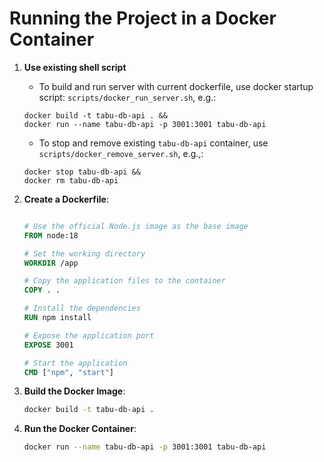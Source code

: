 # Running the Project in a Docker Container

1. **Use existing shell script**
   - To build and run server with current dockerfile, use docker startup script: `scripts/docker_run_server.sh`, e.g.:
   ```shell
   docker build -t tabu-db-api . &&
   docker run --name tabu-db-api -p 3001:3001 tabu-db-api
   ```
   - To stop and remove existing `tabu-db-api` container, use `scripts/docker_remove_server.sh`, e.g.,:
   ```shell
   docker stop tabu-db-api &&
   docker rm tabu-db-api
   ```

2. **Create a Dockerfile**:
   ```Dockerfile

   # Use the official Node.js image as the base image
   FROM node:18

   # Set the working directory
   WORKDIR /app

   # Copy the application files to the container
   COPY . .

   # Install the dependencies
   RUN npm install

   # Expose the application port
   EXPOSE 3001

   # Start the application
   CMD ["npm", "start"]
   ```

3. **Build the Docker Image**:
   ```bash
   docker build -t tabu-db-api .
   ```

4. **Run the Docker Container**:
   ```bash
   docker run --name tabu-db-api -p 3001:3001 tabu-db-api
   ```
